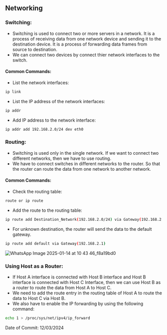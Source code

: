 ## Networking

### Switching:

- Switching is used to connect two or more servers in a network. It is a process of receiving data from one network device and sending it to the destination device. It is a process of forwarding data frames from source to destination.
- We can connect two devices by connect thier network interfaces to the switch.

#### Common Commands:

- List the network interfaces:
```bash
ip link
```
- List the IP address of the network interfaces:
```bash
ip addr
```

- Add IP address to the network interface:
```bash
ip addr add 192.168.2.0/24 dev eth0
```

### Routing:

- Switching is used only in the single network. If we want to connect two different networks, then we have to use routing.
- We have to connect switches in different networks to the router. So that the router can route the data from one network to another network.

#### Common Commands:

- Check the routing table:
```bash
route or ip route
```

- Add the route to the routing table:
```bash
ip route add Destination_Network(192.168.2.0/24) via Gateway(192.168.2.1)
```
- For unknown destination, the router will send the data to the default gateway.
```bash
ip route add default via Gateway(192.168.2.1)
```
![WhatsApp Image 2025-01-14 at 10 43 46_f8a19bd0](https://github.com/user-attachments/assets/64e5954b-37a2-4db5-93a2-19d1f05a49e5)

### Using Host as a Router:

- If Host A interface is connected with Host B interface and Host B interface is connected with Host C Interface, then we can use Host B as a router to route the data from Host A to Host C.
- We need to add the route entry in the routing table of Host A to route the data to Host C via Host B.
- We also have to enable the IP forwarding by using the following command:
```bash
echo 1 > /proc/sys/net/ipv4/ip_forward
```

Date of Commit: 12/03/2024
